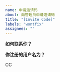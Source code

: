 ```yaml
---
name: 申请邀请码
about: 向管理员申请邀请码
title: "[Invite Code]"
labels: "wontfix"
assignees: ""
---
```


<!-- 在你写完所有内容后，请务必删除所有<!->之间的内容 -->

**如何联系你？**

<!-- 填入你的QQ -->

**你注册的用户名为？**

<!-- 填入你的皮肤站注册名 -->

<!-- 接下来这一行，请在CC这一行后新增空格@几位该区域的管理员 -->

CC
